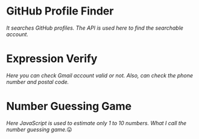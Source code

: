 # GitHub Profile Finder

_It searches GitHub profiles. The API is used here to find the searchable account._

# Expression Verify

_Here you can check Gmail account valid or not. Also, can check the phone number and postal code._

# Number Guessing Game

_Here JavaScript is used to estimate only 1 to 10 numbers. What I call the number guessing game._:stuck_out_tongue:

